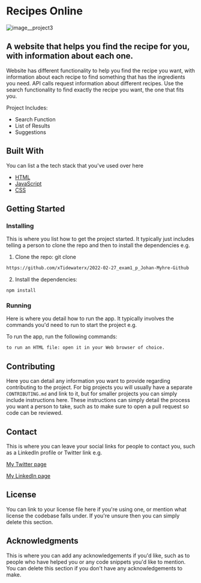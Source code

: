# Recipes Online

![image__project3](https://github.com/xTidewaterx/2022-02-27_exam1_p_Johan-Myhre-Github/assets/79268288/a276b79c-5087-437c-b7a0-1c2e15d6880e)




##  A website that helps you find the recipe for you, with information about each one. 

Website has different functionality to help you find the recipe you want, with information about each recipe to find something that has the ingredients you need. API calls request information about different recipes. Use the search functionality to find exactly the recipe you want, the one that fits you.


Project Includes:

- Search Function
- List of Results
- Suggestions

## Built With

You can list a the tech stack that you've used over here
- [HTML](https://developer.mozilla.org/en-US/docs/Web/HTML)
- [JavaScript](https://developer.mozilla.org/en-US/docs/Web/JavaScript)
- [CSS](https://developer.mozilla.org/en-US/docs/Web/CSShtml)

## Getting Started

### Installing

This is where you list how to get the project started. It typically just includes telling a person to clone the repo and then to install the dependencies e.g.

1. Clone the repo:
git clone 
```bash
https://github.com/xTidewaterx/2022-02-27_exam1_p_Johan-Myhre-Github
```

2. Install the dependencies:

```
npm install
```

### Running

Here is where you detail how to run the app. It typically involves the commands you'd need to run to start the project e.g.

To run the app, run the following commands:

```bash
to run an HTML file: open it in your Web browser of choice.
```

## Contributing

Here you can detail any information you want to provide regarding contributing to the project. For big projects you will usually have a separate `CONTRIBUTING.md` and link to it, but for smaller projects you can simply include instructions here. These instructions can simply detail the process you want a person to take, such as to make sure to open a pull request so code can be reviewed.

## Contact

This is where you can leave your social links for people to contact you, such as a LinkedIn profile or Twitter link e.g.

[My Twitter page](www.twitter.com)

[My LinkedIn page](www.linkedin.com)

## License

You can link to your license file here if you're using one, or mention what license the codebase falls under. If you're unsure then you can simply delete this section.

## Acknowledgments

This is where you can add any acknowledgements if you'd like, such as to people who have helped you or any code snippets you'd like to mention. You can delete this section if you don't have any acknowledgements to make.
